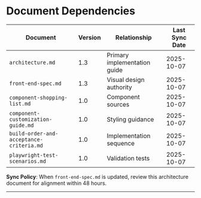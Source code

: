 # Document Dependencies

| Document | Version | Relationship | Last Sync Date |
|----------|---------|--------------|----------------|
| `architecture.md` | 1.3 | Primary implementation guide | 2025-10-07 |
| `front-end-spec.md` | 1.3 | Visual design authority | 2025-10-07 |
| `component-shopping-list.md` | 1.0 | Component sources | 2025-10-07 |
| `component-customization-guide.md` | 1.0 | Styling guidance | 2025-10-07 |
| `build-order-and-acceptance-criteria.md` | 1.0 | Implementation sequence | 2025-10-07 |
| `playwright-test-scenarios.md` | 1.0 | Validation tests | 2025-10-07 |

**Sync Policy**: When `front-end-spec.md` is updated, review this architecture document for alignment within 48 hours.

---
